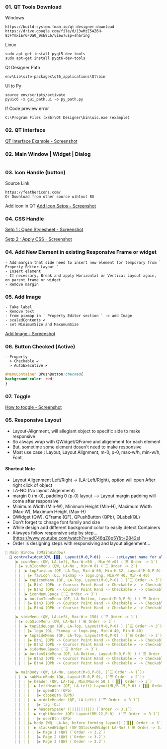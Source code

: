 ### 01. QT Tools Download
Windows
```
https://build-system.fman.io/qt-designer-download
https://drive.google.com/file/d/13wMzZ5AZ6H-8JFYmxiEr6FDa0_9sE9L6/view?usp=sharing
```
Linux
```
sudo apt-get install pyqt5-dev-tools
sudo apt-get install pyqt6-dev-tools
```
Qt Designer Path
```
env\Lib\site-packages\qt6_applications\Qt\bin
```
UI to Py
```
source env/scripts/activate
pyuic6 -x gui_path.ui -o py_path.py
```
If Code preview error
```
C:\Program Files (x86)\Qt Designer\bin\uic.exe (example)
```
### 02. QT Interface
[QT Interface Example - Screenshot](https://github.com/samratpro/Python_Notes/blob/master/06.%20GUI/01.%20PyQt6_Notes/00.%20All_Images/qt_interface.png)
### 02. Main Window | Widget | Dialog
```
```
### 03. Icon Handle (button)
Source Link
```href
https://feathericons.com/
Or Download from other source wihtout BG
```
Add icon in QT
[Add Icon Setps - Screenshot](https://github.com/samratpro/Python_Notes/blob/master/06.%20GUI/01.%20PyQt6_Notes/00.%20All_Images/icon_add_step.png)

### 04. CSS Handle
[Setp 1 : Open Stylesheet - Screenshot](https://github.com/samratpro/Python_Notes/blob/master/06.%20GUI/01.%20PyQt6_Notes/00.%20All_Images/add_css_setp1.png)

[Setp 2 : Apply CSS - Screenshot](https://github.com/samratpro/Python_Notes/blob/master/06.%20GUI/01.%20PyQt6_Notes/00.%20All_Images/add_css_setp2.png)

### 04. Add New Element in existing Responsive Frame or widget
```
- Add margin that side need to insert new element for temporary from ` Property Editor Layout `
- Insert element
- If necessary, Break and apply Horizontal or Vertical Layout again, on parent frame or widget
- Remove margin
```
### 05. Add Image
```
- Take label
- Remove text
- from pixmap in ` Property Editor section ` -> add Image
- scaledContents ✔️ 
- set MinimumSize and MaxumumSize
```
[Add Image - Screenshot](https://github.com/samratpro/Python_Notes/blob/master/06.%20GUI/01.%20PyQt6_Notes/00.%20All_Images/Image_add.png)
### 06. Button Checked (Active)
```
- Property
  > Checkable ✔️
  > AutoExecutive ✔️
```
```css
#MenuContainer QPushButton:checked{
background-color: red;
}
```
### 07. Toggle
[How to toggle - Screenshot](https://github.com/samratpro/Python_Notes/blob/master/06.%20GUI/01.%20PyQt6_Notes/00.%20All_Images/toggle.png)
### 05. Responsive Layout
- Layout-Alignment, will allegiant object to specific side to make responsive
- So always wrap with QWidget/QFrame and aligenment for each element
- But, sometime some element dosen't need to make responsive
- Most use case : Layout, Layout Alignment, m-0, p-0, max-w/h, min-w/h, Font,  
#### Shortcut Note
- Layout Aligenment Left/Right -> (LA-Left/Right), option will open After right click of object
- LA-NO (No layout Aligenment)
- margin 0 (m-0), padding 0 (p-0) layout --> Layout margin padding will come after responsive
- Minimum Width (Min-W), Minimum Height (Min-H), Maximum Width (Max-W), Maximum Height (Max-H)
- QWidget (QW), QFrame (QF), QPushButton (QPb), QLabel(QL)
- Don't forget to chnage font family and size
- While design add different background color to easily detect Containers
- Alawyes follow responsive setp by step... (https://www.youtube.com/watch?v=adC48qZ8p5Y&t=2842s)
- Order is designing steps with responsiving and layout aligenment...
```yml
📌 Main Window (QMainWindow) 
  📌 centralwidget(QW, ▌▌▌, Layout(M-0,P-0))  ---- setLayout name for all example : centralwidget_layout ----
    |▶ iconMenu (QW, LA-Left, Max-W->50 , Min-W->0) (`☰ Order -> 1`)
    | |▶ subIconMenu (QW, LA-No , Min-W 0) (`☰ Order -> 2`)
    | | |▶ topFavicon (QF, LA-Top, Min-W 60, Min-H-52, Layout(M-0,P-0) ) (`☰ Order -> 3`)
    | | | |▶ favIcon (QL, Pixmap -> logo.png, Min-W 40, Min-H 40)
    | | |▶ topIconMenu (QF, LA-Top, Layout(M-0,P-0) ) (`☰ Order -> 3`)
    | | | |▶ Btn1 (QPb -> Coursor Point Hand -> Checkable ✔️ -> Checkable ✔️ -> Icon Normal(20x20), Font Poppin 11, X-0)
    | | | |▶ Btn2 (QPb -> Coursor Point Hand -> Checkable ✔️ -> Checkable ✔️ -> Icon Normal(20x20), Font Poppin 11, X-0)
    | | |▶ iconMenuSpace (`☰ Order -> 3`)
    | | |▶ bottomIconMenu (QF, LA-Bottom, Layout(M-0,P-0) ) (`☰ Order -> 3`)
    | | | |▶ Btn3 (QPb -> Coursor Point Hand -> Checkable ✔️ -> Checkable ✔️ -> Icon Normal(20x20), Font Poppin 11)
    | | | |▶ Btn4 (QPb -> Coursor Point Hand -> Checkable ✔️ -> Checkable ✔️ -> Icon Normal(20x20), Font Poppin 11)

    |▶ sideMenu (QW, LA-Left, Max-W-> 150) (`☰ Order -> 1`)
    | |▶ subSideMenu (QW, LA-No) (`☰ Order -> 2`)
    | | |▶ topSideLogo (QF, LA-Top, Layout(M-0,P-0) ) (`☰ Order -> 3`)
    | | | |▶ logo (QL, Pixmap -> logo.png, Min-W 40, Min-H 40)
    | | |▶ topSideMenu (QF, LA-Top, Layout(M-0,P-0) ) (`☰ Order -> 3`)
    | | | |▶ Btn1 (QPb -> Coursor Point Hand -> Checkable ✔️ -> Checkable ✔️ -> Icon Normal(20x20), Font Poppin 11, X-0)
    | | | |▶ Btn2 (QPb -> Coursor Point Hand -> Checkable ✔️ -> Checkable ✔️ -> Icon Normal(20x20), Font Poppin 11, X-0)
    | | |▶ sideMneuSpace (`☰ Order -> 3`)
    | | |▶ bottomSideMenu (QF, LA-Bottom, Layout(M-0,P-0) ) (`☰ Order -> 3`)
    | | | |▶ Btn3 (QPb -> Coursor Point Hand -> Checkable ✔️ -> Checkable ✔️ -> Icon Normal(20x20), Font Poppin 11)
    | | | |▶ Btn4 (QPb -> Coursor Point Hand -> Checkable ✔️ -> Checkable ✔️ -> Icon Normal(20x20), Font Poppin 11)

    |▶ mainBody (QW, LA-No, Layout(M-0,P-0), (`☰ Order -> 1`))
    | | |▶ subMainBody (QW, Layout(M-0,P-0), (`☰ Order -> 2`))
    | | | |▶ header (QW, LA-Top, Min/Max-H 50 ) (`▌▌▌ Order -> 3`)
    | | | | |▶ leftHeader (QF, LA-Left) Layout(ML/R-15,P-0) (`▌▌▌ Order -> 3.1`)
    | | | | | |▶ openBtn (QPb)
    | | | | | |▶ closeBtn (QPb)
    | | | | |▶ middleHeader (QF, LA-Left) (`☰ Order -> 3.1`)
    | | | | | |▶ tag (QL)
    | | | | |▶ headerSpacer (||||||||||) (`Order -> 3.1`)
    | | | | |▶ rightHeader (QF) Layout(RM-12,P-0)  (`☰ Order -> 3.1`)
    | | | | | |▶ userBtn (QPb)
    | | | |▶ body (WQ, LA-No, before forming layout) (`▌▌▌ Order -> 3`)
    | | | | |▶ stackedWidget (SW QStackedWidget LA-No) (`☰ Order -> 3.1`)
    | | | | | |▶ Page 1 (QW) (`Order -> 3.2`)
    | | | | | |▶ Page 2 (QW) (`Order -> 3.2`)
    | | | | | |▶ Page 3 (QW) (`Order -> 3.2`)



```
